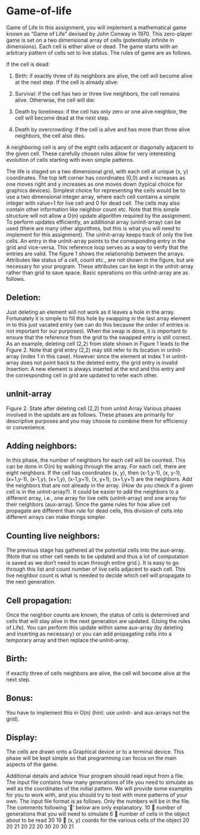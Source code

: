 # Game-of-life
Game of Life In this assignment, you will implement a mathematical game known as “Game of Life” devised by John Conway in 1970. This zero-player game is set on a two dimensional array of cells (potentially infinite in dimensions). Each cell is either alive or dead. The game starts with an arbitrary pattern of cells set to live status. The rules of game are as follows.

If the cell is dead:

1. Birth: if exactly three of its neighbors are alive, the cell will become alive at the next step. If the cell is already alive:

2. Survival: if the cell has two or three live neighbors, the cell remains alive. Otherwise, the cell will die:

3. Death by loneliness: if the cell has only zero or one alive neighbor, the cell will become dead at the next step.

4. Death by overcrowding: if the cell is alive and has more than three alive neighbors, the cell also dies.

A neighboring cell is any of the eight cells adjacent or diagonally adjacent to the given cell. These carefully chosen rules allow for very interesting evolution of cells starting with even simple patterns.

The life is staged on a two dimensional grid, with each cell at unique (x, y) coordinates. The top left corner has coordinates (0,0) and x increases as one moves right and y increases as one moves down (typical choice for graphics devices). Simplest choice for representing the cells would be to use a two dimensional integer array, where each cell contains a simple integer with value=1 for live cell and 0 for dead cell. The cells may also contain other information like neighbor count etc. Note that this simple structure will not allow a O(n) update algorithm required by the assignment. To perform updates efficiently, an additional array (unInit-array) can be used (there are many other algorithms, but this is what you will need to  implement for this assignment). The unInit-array keeps track of only the live cells. An entry in the unInit-array points to the corresponding entry in the grid and vice-versa. This reference loop serves as a way to verify that the entries are valid. The figure 1 shows the relationship between the arrays. Attributes like status of a cell, count etc., are not shown in the figure, but are necessary for your program. These attributes can be kept in the unInit-array rather than grid to save space. Basic operations on this unInit-array are as follows.


## Deletion:
Just deleting an element will not work as it leaves a hole in the array. Fortunately it is simple to fill this hole by swapping in the last array element in to this just vacated entry (we can do this because the order of entries is not important for our purposes). When the swap is done, it is important to ensure that the reference from the grid to the swapped entry is still correct. As an example, deleting cell (2,2) from state shown in Figure 1 leads to the Figure 2. Note that grid entry (2,2) may still refer to its location in unInit-array (index 1 in this case). However since the element at index 1 in unInit-array does not point back to the deleted entry, the grid entry is invalid
Insertion: A new element is always inserted at the end and this entry and the corresponding cell in grid are updated to refer each other.

## unInit-array
Figure 2. State after deleting cell (2,2) from unInit Array
Various phases involved in the update are as follows. These phases are primarily for descriptive purposes and you may choose to combine them for efficiency or convenience.

## Adding neighbors: 
In this phase, the number of neighbors for each cell will be counted. This can be done in O(n) by walking through the array. For each cell, there are eight neighbors. If the cell has coordinates (x, y), then (x-1,y-1), (x, y-1), (x+1,y-1), (x-1,y), (x+1,y), (x-1,y+1), (x, y+1), (x+1,y+1) are the neighbors. Add the neighbors that are not already in the array. (How do you check if a given cell is in the unInit-array?). It could be easier to add the neighbors to a different array, i.e., one array for live cells (unInit-array) and one array for their neighbors (aux-array). Since the game rules for how alive cell propagate are different than rule for dead cells, this division of cells into different arrays can make things simpler.

## Counting live neighbors: 
The previous stage has gathered all the potential cells into the aux-array. (Note that no other cell needs to be updated and thus a lot of computation is saved as we don’t need to scan through entire grid.). It is easy to go through this list and count number of live cells adjacent to each cell. This live neighbor count is what is needed to decide which cell will propagate to the next generation.

## Cell propagation: 
Once the neighbor counts are known, the status of cells is determined and cells that will stay alive in the next generation are updated. (Using the rules of Life). You can perform this update within same aux-array (by deleting and inserting as necessary) or you can add propagating cells into a temporary array and then replace the unInit-array.

## Birth:
if exactly three of cells neighbors are alive, the cell will become alive at the next step.

## Bonus:
You have to implement this in O(n) (hint: use unInit- and aux-arrays not the grid).

## Display: 
The cells are drawn onto a Graphical device or to a terminal device. This phase will be kept simple so that programming can focus on the main aspects of the game.

Additional details and advice
Your program should read input from a file. The input file contains how many generations of life you need to simulate as well as the coordinates of the initial pattern. We will provide some examples for you to work with, and you should try to test with more patterns of your own. The input file format is as follows. Only the numbers will be in the file. The comments following ’’ below are only explanatory.
10  number of generations that you will need to simulate 6  number of cells in the object about to be read
30 19  (x, y) coords for the various cells of the object 20 20
21 20
22 20
30 20
30 21
